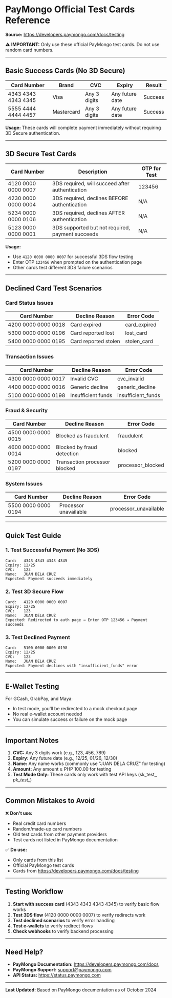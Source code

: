 # PayMongo Official Test Cards Reference

**Source:** https://developers.paymongo.com/docs/testing

⚠️ **IMPORTANT:** Only use these official PayMongo test cards. Do not use random card numbers.

---

## Basic Success Cards (No 3D Secure)

| Card Number         | Brand      | CVC          | Expiry          | Result  |
|---------------------|------------|--------------|-----------------|---------|
| 4343 4343 4343 4345 | Visa       | Any 3 digits | Any future date | Success |
| 5555 4444 4444 4457 | Mastercard | Any 3 digits | Any future date | Success |

**Usage:** These cards will complete payment immediately without requiring 3D Secure authentication.

---

## 3D Secure Test Cards

| Card Number         | Description                                        | OTP for Test |
|---------------------|----------------------------------------------------|--------------|
| 4120 0000 0000 0007 | 3DS required, will succeed after authentication    | 123456       |
| 4230 0000 0000 0004 | 3DS required, declines BEFORE authentication       | N/A          |
| 5234 0000 0000 0106 | 3DS required, declines AFTER authentication        | N/A          |
| 5123 0000 0000 0001 | 3DS supported but not required, payment succeeds   | N/A          |

**Usage:** 
- Use `4120 0000 0000 0007` for successful 3DS flow testing
- Enter OTP `123456` when prompted on the authentication page
- Other cards test different 3DS failure scenarios

---

## Declined Card Test Scenarios

### Card Status Issues

| Card Number         | Decline Reason      | Error Code      |
|---------------------|---------------------|-----------------|
| 4200 0000 0000 0018 | Card expired        | card_expired    |
| 5300 0000 0000 0196 | Card reported lost  | lost_card       |
| 5400 0000 0000 0195 | Card reported stolen| stolen_card     |

### Transaction Issues

| Card Number         | Decline Reason            | Error Code             |
|---------------------|---------------------------|------------------------|
| 4300 0000 0000 0017 | Invalid CVC               | cvc_invalid            |
| 4400 0000 0000 0016 | Generic decline           | generic_decline        |
| 5100 0000 0000 0198 | Insufficient funds        | insufficient_funds     |

### Fraud & Security

| Card Number         | Decline Reason                 | Error Code           |
|---------------------|--------------------------------|----------------------|
| 4500 0000 0000 0015 | Blocked as fraudulent          | fraudulent           |
| 4600 0000 0000 0014 | Blocked by fraud detection     | blocked              |
| 5200 0000 0000 0197 | Transaction processor blocked  | processor_blocked    |

### System Issues

| Card Number         | Decline Reason              | Error Code              |
|---------------------|-----------------------------|-------------------------|
| 5500 0000 0000 0194 | Processor unavailable       | processor_unavailable   |

---

## Quick Test Guide

### 1. Test Successful Payment (No 3DS)
```
Card:   4343 4343 4343 4345
Expiry: 12/25
CVC:    123
Name:   JUAN DELA CRUZ
Expected: Payment succeeds immediately
```

### 2. Test 3D Secure Flow
```
Card:   4120 0000 0000 0007
Expiry: 12/25
CVC:    123
Name:   JUAN DELA CRUZ
Expected: Redirected to auth page → Enter OTP 123456 → Payment succeeds
```

### 3. Test Declined Payment
```
Card:   5100 0000 0000 0198
Expiry: 12/25
CVC:    123
Name:   JUAN DELA CRUZ
Expected: Payment declines with "insufficient_funds" error
```

---

## E-Wallet Testing

For GCash, GrabPay, and Maya:
- In test mode, you'll be redirected to a mock checkout page
- No real e-wallet account needed
- You can simulate success or failure on the mock page

---

## Important Notes

1. **CVC:** Any 3 digits work (e.g., 123, 456, 789)
2. **Expiry:** Any future date (e.g., 12/25, 01/26, 12/30)
3. **Name:** Any name works (commonly use "JUAN DELA CRUZ" for testing)
4. **Amount:** Any amount ≥ PHP 100.00 for testing
5. **Test Mode Only:** These cards only work with test API keys (sk_test_*, pk_test_*)

---

## Common Mistakes to Avoid

❌ **Don't use:**
- Real credit card numbers
- Random/made-up card numbers
- Old test cards from other payment providers
- Test cards not listed in PayMongo documentation

✅ **Do use:**
- Only cards from this list
- Official PayMongo test cards
- Cards from https://developers.paymongo.com/docs/testing

---

## Testing Workflow

1. **Start with success card** (4343 4343 4343 4345) to verify basic flow works
2. **Test 3DS flow** (4120 0000 0000 0007) to verify redirects work
3. **Test declined scenarios** to verify error handling
4. **Test e-wallets** to verify redirect flows
5. **Check webhooks** to verify backend processing

---

## Need Help?

- **PayMongo Documentation:** https://developers.paymongo.com/docs
- **PayMongo Support:** support@paymongo.com
- **API Status:** https://status.paymongo.com

---

**Last Updated:** Based on PayMongo documentation as of October 2024

